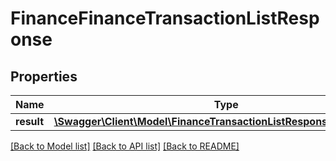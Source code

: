# FinanceFinanceTransactionListResponse

## Properties
Name | Type | Description | Notes
------------ | ------------- | ------------- | -------------
**result** | [**\Swagger\Client\Model\FinanceTransactionListResponseTransaction[]**](FinanceTransactionListResponseTransaction.md) |  | [optional] 

[[Back to Model list]](../README.md#documentation-for-models) [[Back to API list]](../README.md#documentation-for-api-endpoints) [[Back to README]](../README.md)


